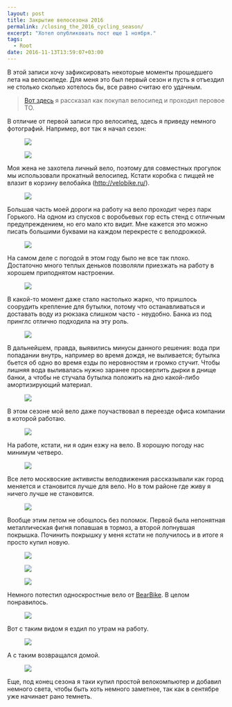 ```yaml
---
layout: post
title: Закрытие велосезона 2016
permalink: /closing_the_2016_cycling_season/
excerpt: "Хотел опубликовать пост еще 1 ноября."
tags:
  - Root
date: 2016-11-13T13:59:07+03:00
---
```


В этой записи хочу зафиксировать некоторые моменты прошедшего лета на велосипеде. Для меня это был первый сезон и пусть я отъездил не столько сколько хотелось бы, все равно считаю его удачным.

> <a href="http://doam.ru/first_bicycle_report/" target="_blank">Вот здесь</a> я рассказал как покупал велосипед и проходил перовое ТО.

В отличие от первой записи про велосипед, здесь я приведу немного фотографий. Например, вот так я начал сезон:

<figure>
  <a href="https://farm6.staticflickr.com/5561/30675555270_31547c8efd_o.jpg"><img src="https://farm6.staticflickr.com/5561/30675555270_31547c8efd_o.jpg"></a>
</figure>

<figure>
  <a href="https://farm6.staticflickr.com/5518/30941657126_c1011001cb_o.jpg"><img src="https://farm6.staticflickr.com/5518/30941657126_c1011001cb_o.jpg"></a>
</figure>

Моя жена не захотела личный вело, поэтому для совместных прогулок мы использовали прокатный велосипед. Кстати коробка с пиццей не влазит в корзину велобайка (http://velobike.ru/).

<figure>
  <a href="https://farm6.staticflickr.com/5649/30675552000_d6f91b1597_o.jpg"><img src="https://farm6.staticflickr.com/5649/30675552000_d6f91b1597_o.jpg"></a>
</figure>

Большая часть моей дороги на работу на вело проходит через парк Горького. На одном из спусков с воробьевых гор есть стенд с отличным предупреждением, но его мало кто видит. Мне кажется это можно писать большими буквами на каждом перекресте с велодрожкой.

<figure>
  <a href="https://farm6.staticflickr.com/5445/25341430109_8e054d7965_o.jpg"><img src="https://farm6.staticflickr.com/5445/25341430109_8e054d7965_o.jpg"></a>
</figure>


На самом деле с погодой в этом году было не все так плохо. Достаточно много теплых деньков позволяли приезжать на работу в хорошем приподнятом настроении.

<figure>
  <a href="https://farm6.staticflickr.com/5755/30675557900_60da423ac8_o.jpg"><img src="https://farm6.staticflickr.com/5755/30675557900_60da423ac8_o.jpg"></a>
</figure>

В какой-то момент даже стало настолько жарко, что пришлось соорудить крепление для бутылки, потому что останавливаться и доставать воду из рюкзака слишком часто - неудобно. Банка из под принглс отлично подходила на эту роль.

<figure>
  <a href="https://farm6.staticflickr.com/5758/30675559680_5b752e53bf_o.jpg"><img src="https://farm6.staticflickr.com/5758/30675559680_5b752e53bf_o.jpg"></a>
</figure>


В дальнейшем, правда, выявились минусы данного решения: вода при попадании внутрь, например во время дождя, не выливается; бутылка бьется об одно во время езды по неровностям и громко стучит. Чтобы лишняя вода выливалась нужно заранее просверлить дырки в днище банки, а чтобы не стучала бутылка положить на дно какой-либо амортизирующий материал.

<figure>
  <a href="https://farm6.staticflickr.com/5340/30675562270_992fb966c9_o.jpg"><img src="https://farm6.staticflickr.com/5340/30675562270_992fb966c9_o.jpg"></a>
</figure>

В этом сезоне мой вело даже поучаствовал в переезде офиса компании в которой работаю.

<figure>
  <a href="https://farm6.staticflickr.com/5783/25341433859_5cfdd5c5d6_o.jpg"><img src="https://farm6.staticflickr.com/5783/25341433859_5cfdd5c5d6_o.jpg"></a>
</figure>

На работе, кстати, ни я один езжу на вело. В хорошую погоду нас минимум четверо.

<figure>
  <a href="https://farm6.staticflickr.com/5704/30888744911_a07964d2a6_o.jpg"><img src="https://farm6.staticflickr.com/5704/30888744911_a07964d2a6_o.jpg"></a>
</figure>

Все лето москвоские активисты велодвижения рассказывали как город меняется и становится лучше для вело. Но в том районе где живу я ничего лучше не становится.

<figure>
  <a href="https://farm6.staticflickr.com/5324/22798386228_cb4b96c158_o.jpg"><img src="https://farm6.staticflickr.com/5324/22798386228_cb4b96c158_o.jpg"></a>
</figure>

Вообще этим летом не обошлось без поломок. Первой была непонятная металлическая фигня попавшая в тормоз, а второй лопнувшая покрышка. Починить покрышку у меня кстати не получилось и в итоге я просто купил новую.

<figure>
  <a href="https://farm6.staticflickr.com/5468/30941665576_75b5c00569_o.jpg"><img src="https://farm6.staticflickr.com/5468/30941665576_75b5c00569_o.jpg"></a>
</figure>

<figure>
  <a href="https://farm6.staticflickr.com/5820/25341442899_ef484f9bce_o.jpg"><img src="https://farm6.staticflickr.com/5820/25341442899_ef484f9bce_o.jpg"></a>
</figure>

<figure>
  <a href="https://farm6.staticflickr.com/5632/22798390898_70e6bf25e7_o.jpg"><img src="https://farm6.staticflickr.com/5632/22798390898_70e6bf25e7_o.jpg"></a>
</figure>

Немного потестил односкростные вело от <a href="http://www.bearbike.ru/" target="_blank">BearBike</a>. В целом понравилось.

<figure>
  <a href="https://farm6.staticflickr.com/5629/22798388588_cc0cff79bc_o.jpg"><img src="https://farm6.staticflickr.com/5629/22798388588_cc0cff79bc_o.jpg"></a>
</figure>

Вот с таким видом я ездил по утрам на работу.

<figure>
  <a href="https://farm6.staticflickr.com/5718/30941668386_aae66903fc_o.jpg"><img src="https://farm6.staticflickr.com/5718/30941668386_aae66903fc_o.jpg"></a>
</figure>

А с таким возвращался домой.

<figure>
  <a href="https://farm6.staticflickr.com/5798/30941671336_696c3c0f52_o.jpg"><img src="https://farm6.staticflickr.com/5798/30941671336_696c3c0f52_o.jpg"></a>
</figure>

Еще, под конец сезона я таки купил простой велокомпьютер и добавил немного света, чтобы быть хоть немного заметнее, так как в сентябре уже начинает рано темнеть.

